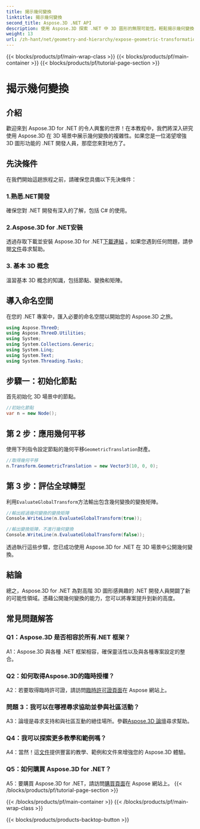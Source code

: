 ```yaml
---
title: 揭示幾何變換
linktitle: 揭示幾何變換
second_title: Aspose.3D .NET API
description: 使用 Aspose.3D 探索 .NET 中 3D 圖形的無限可能性。輕鬆揭示幾何變換。
weight: 13
url: /zh-hant/net/geometry-and-hierarchy/expose-geometric-transformation/
---
```


{{< blocks/products/pf/main-wrap-class >}}
{{< blocks/products/pf/main-container >}}
{{< blocks/products/pf/tutorial-page-section >}}

# 揭示幾何變換

## 介紹

歡迎來到 Aspose.3D for .NET 的令人興奮的世界！在本教程中，我們將深入研究使用 Aspose.3D 在 3D 場景中展示幾何變換的複雜性。如果您是一位渴望增強 3D 圖形功能的 .NET 開發人員，那麼您來對地方了。

## 先決條件

在我們開始這趟旅程之前，請確保您具備以下先決條件：

### 1.熟悉.NET開發

確保您對 .NET 開發有深入的了解，包括 C# 的使用。

### 2.Aspose.3D for .NET安裝

透過存取下載並安裝 Aspose.3D for .NET[下載連結](https://releases.aspose.com/3d/net/) 。如果您遇到任何問題，請參閱[文件](https://reference.aspose.com/3d/net/)尋求幫助。

### 3. 基本 3D 概念

溫習基本 3D 概念的知識，包括節點、變換和矩陣。

## 導入命名空間

在您的 .NET 專案中，匯入必要的命名空間以開始您的 Aspose.3D 之旅。

```csharp
using Aspose.ThreeD;
using Aspose.ThreeD.Utilities;
using System;
using System.Collections.Generic;
using System.Linq;
using System.Text;
using System.Threading.Tasks;
```

## 步驟一：初始化節點

首先初始化 3D 場景中的節點。

```csharp
//初始化節點
var n = new Node();
```

## 第 2 步：應用幾何平移

使用下列指令設定節點的幾何平移`GeometricTranslation`財產。

```csharp
//取得幾何平移
n.Transform.GeometricTranslation = new Vector3(10, 0, 0);
```

## 第 3 步：評估全球轉型

利用`EvaluateGlobalTransform`方法輸出包含幾何變換的變換矩陣。

```csharp
//輸出經過幾何變換的變換矩陣
Console.WriteLine(n.EvaluateGlobalTransform(true));

//輸出變換矩陣，不進行幾何變換
Console.WriteLine(n.EvaluateGlobalTransform(false));
```

透過執行這些步驟，您已成功使用 Aspose.3D for .NET 在 3D 場景中公開幾何變換。

## 結論

總之，Aspose.3D for .NET 為對高階 3D 圖形感興趣的 .NET 開發人員開闢了新的可能性領域。憑藉公開幾何變換的能力，您可以將專案提升到新的高度。

## 常見問題解答

### Q1：Aspose.3D 是否相容於所有.NET 框架？

A1：Aspose.3D 與各種 .NET 框架相容，確保靈活性以及與各種專案設定的整合。

### Q2：如何取得Aspose.3D的臨時授權？

 A2：若要取得臨時許可證，請訪問[臨時許可證頁面](https://purchase.aspose.com/temporary-license/)在 Aspose 網站上。

### 問題 3：我可以在哪裡尋求協助並參與社區活動？

 A3：論壇是尋求支持和與社區互動的絕佳場所。參觀[Aspose.3D 論壇](https://forum.aspose.com/c/3d/18)尋求幫助。

### Q4：我可以探索更多教學和範例嗎？

 A4：當然！這[文件](https://reference.aspose.com/3d/net/)提供豐富的教學、範例和文件來增強您的 Aspose.3D 體驗。

### Q5：如何購買 Aspose.3D for .NET？

 A5：要購買 Aspose.3D for .NET，請訪問[購買頁面](https://purchase.aspose.com/buy)在 Aspose 網站上。
{{< /blocks/products/pf/tutorial-page-section >}}

{{< /blocks/products/pf/main-container >}}
{{< /blocks/products/pf/main-wrap-class >}}

{{< blocks/products/products-backtop-button >}}
